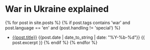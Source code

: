 # War in Ukraine explained

{% for post in site.posts %}
 {% if post.tags contains 'war' and post.language == 'en' and (post.handling != 'special') %}
- [{{post.title}}]({{post.url}}) {{post.date | date_to_string | date: "%Y-%b-%d"}}
  {{ post.excerpt }}
  {% endif %}
{% endfor %}